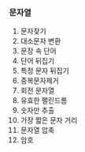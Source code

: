 ### 문자열
1. 문자찾기 
2. 대소문자 변환 
3. 문장 속 단어 
4. 단어 뒤집기
5. 특정 문자 뒤집기
6. 중복문자제거
7. 회전 문자열
8. 유효한 팰린드롬
9. 숫자만 추출
10. 가장 짧은 문자 거리
11. 문자열 압축
12. 암호
